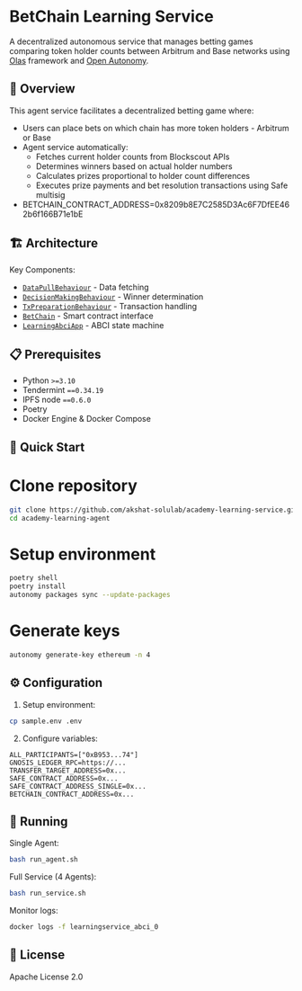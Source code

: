 # BetChain Learning Service

A decentralized autonomous service that manages betting games comparing token holder counts between Arbitrum and Base networks using [Olas](https://olas.network/) framework and [Open Autonomy](https://github.com/valory-xyz/open-autonomy).

## 🎯 Overview

This agent service facilitates a decentralized betting game where:

- Users can place bets on which chain has more token holders - Arbitrum or Base
- Agent service automatically:
  - Fetches current holder counts from Blockscout APIs
  - Determines winners based on actual holder numbers
  - Calculates prizes proportional to holder count differences
  - Executes prize payments and bet resolution transactions using Safe multisig
- BETCHAIN_CONTRACT_ADDRESS=0x8209b8E7C2585D3Ac6F7DfEE462b6f166B71e1bE

## 🏗️ Architecture

Key Components:

- [`DataPullBehaviour`](packages/valory/skills/learning_abci/behaviours.py) - Data fetching
- [`DecisionMakingBehaviour`](packages/valory/skills/learning_abci/behaviours.py) - Winner determination
- [`TxPreparationBehaviour`](packages/valory/skills/learning_abci/behaviours.py) - Transaction handling
- [`BetChain`](packages/valory/contracts/betchain/contract.py) - Smart contract interface
- [`LearningAbciApp`](packages/valory/skills/learning_abci/rounds.py) - ABCI state machine

## 📋 Prerequisites

- Python `>=3.10`
- Tendermint `==0.34.19`
- IPFS node `==0.6.0`
- Poetry
- Docker Engine & Docker Compose

## 🚀 Quick Start

# Clone repository

```bash
git clone https://github.com/akshat-solulab/academy-learning-service.git
cd academy-learning-agent
```

# Setup environment

```bash
poetry shell
poetry install
autonomy packages sync --update-packages
```

# Generate keys

```bash
autonomy generate-key ethereum -n 4
```

## ⚙️ Configuration

1. Setup environment:

```bash
cp sample.env .env
```

2. Configure variables:

```properties
ALL_PARTICIPANTS=["0xB953...74"]
GNOSIS_LEDGER_RPC=https://...
TRANSFER_TARGET_ADDRESS=0x...
SAFE_CONTRACT_ADDRESS=0x...
SAFE_CONTRACT_ADDRESS_SINGLE=0x...
BETCHAIN_CONTRACT_ADDRESS=0x...
```

## 🏃 Running

Single Agent:

```bash
bash run_agent.sh
```

Full Service (4 Agents):

```bash
bash run_service.sh
```

Monitor logs:

```bash
docker logs -f learningservice_abci_0
```

## 📜 License

Apache License 2.0
